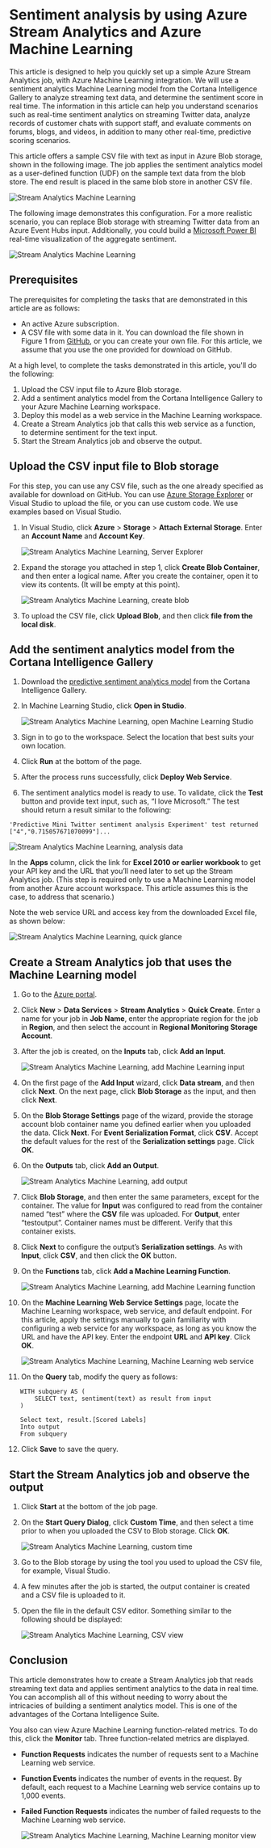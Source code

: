 <properties
	pageTitle="Sentiment analysis by using Azure Stream Analytics and Azure Machine Learning | Microsoft Azure"
	description="How to use a user-defined function and Machine Learning in a Stream Analytics job"
	keywords=""
	documentationCenter=""
	services="stream-analytics"
	authors="jeffstokes72"
	manager="paulettm"
	editor="cgronlun"
/>


<tags 
	ms.service="stream-analytics" 
	ms.devlang="na" 
	ms.topic="article" 
	ms.tgt_pltfrm="na" 
	ms.workload="data-services" 
	ms.date="08/08/2016" 
	ms.author="jeffstok"
/>

# Sentiment analysis by using Azure Stream Analytics and Azure Machine Learning #

This article is designed to help you quickly set up a simple Azure Stream Analytics job, with Azure Machine Learning integration. We will use a sentiment analytics Machine Learning model from the Cortana Intelligence Gallery to analyze streaming text data, and determine the sentiment score in real time. The information in this article can help you understand scenarios such as real-time sentiment analytics on streaming Twitter data, analyze records of customer chats with support staff, and evaluate comments on forums, blogs, and videos, in addition to many other real-time, predictive scoring scenarios.

This article offers a sample CSV file with text as input in Azure Blob storage, shown in the following image. The job applies the sentiment analytics model as a user-defined function (UDF) on the sample text data from the blob store. The end result is placed in the same blob store in another CSV file. 

![Stream Analytics Machine Learning](./media/stream-analytics-machine-learning-integration-tutorial/stream-analytics-machine-learning-integration-tutorial-figure-2.png)  

The following image demonstrates this configuration. For a more realistic scenario, you can replace Blob storage with streaming Twitter data from an Azure Event Hubs input. Additionally, you could build a [Microsoft Power BI](https://powerbi.microsoft.com/) real-time visualization of the aggregate sentiment.    

![Stream Analytics Machine Learning](./media/stream-analytics-machine-learning-integration-tutorial/stream-analytics-machine-learning-integration-tutorial-figure-1.png)  

## Prerequisites

The prerequisites for completing the tasks that are demonstrated in this article are as follows:

-	An active Azure subscription.
-	A CSV file with some data in it. You can download the file shown in Figure 1 from [GitHub](https://github.com/jeffstokes72/azure-stream-analytics-repository/blob/master/sampleinputs.csv), or you can create your own file. For this article, we assume that you use the one provided for download on GitHub.

At a high level, to complete the tasks demonstrated in this article, you'll do the following:

1.	Upload the CSV input file to Azure Blob storage.
2.	Add a sentiment analytics model from the Cortana Intelligence Gallery to your Azure Machine Learning workspace.
3.	Deploy this model as a web service in the Machine Learning workspace.
4.	Create a Stream Analytics job that calls this web service as a function, to determine sentiment for the text input.
5.	Start the Stream Analytics job and observe the output.

## Upload the CSV input file to Blob storage

For this step, you can use any CSV file, such as the one already specified as available for download on GitHub. You can use [Azure Storage Explorer](http://storageexplorer.com/) or Visual Studio to upload the file, or you can use custom code. We use examples based on Visual Studio.

1.	In Visual Studio, click **Azure** > **Storage** > **Attach External Storage**. Enter an **Account Name** and **Account Key**.  

    ![Stream Analytics Machine Learning, Server Explorer](./media/stream-analytics-machine-learning-integration-tutorial/stream-analytics-machine-learning-integration-tutorial-server-explorer.png)  

2.	Expand the storage you attached in step 1, click **Create Blob Container**, and then enter a logical name. After you create the container, open it to view its contents. (It will be empty at this point).  

    ![Stream Analytics Machine Learning, create blob](./media/stream-analytics-machine-learning-integration-tutorial/stream-analytics-machine-learning-integration-tutorial-create-blob.png)  

3.	To upload the CSV file, click **Upload Blob**, and then click **file from the local disk**.  

## Add the sentiment analytics model from the Cortana Intelligence Gallery

1.	Download the [predictive sentiment analytics model](https://gallery.cortanaintelligence.com/Experiment/Predictive-Mini-Twitter-sentiment-analysis-Experiment-1) from the Cortana Intelligence Gallery.  
2.	In Machine Learning Studio, click **Open in Studio**.  

    ![Stream Analytics Machine Learning, open Machine Learning Studio](./media/stream-analytics-machine-learning-integration-tutorial/stream-analytics-machine-learning-integration-tutorial-open-ml-studio.png)  

3.	Sign in to go to the workspace. Select the location that best suits your own location.
4.	Click **Run** at the bottom of the page.  
5.	After the process runs successfully, click **Deploy Web Service**.
6.	The sentiment analytics model is ready to use. To validate, click the **Test** button and provide text input, such as, “I love Microsoft.” The test should return a result similar to the following:

`'Predictive Mini Twitter sentiment analysis Experiment' test returned ["4","0.715057671070099"]...`  

![Stream Analytics Machine Learning, analysis data](./media/stream-analytics-machine-learning-integration-tutorial/stream-analytics-machine-learning-integration-tutorial-analysis-data.png)  

In the **Apps** column, click the link for **Excel 2010 or earlier workbook** to get your API key and the URL that you’ll need later to set up the Stream Analytics job. (This step is required only to use a Machine Learning model from another Azure account workspace. This article assumes this is the case, to address that scenario.)  

Note the web service URL and access key from the downloaded Excel file, as shown below:  

![Stream Analytics Machine Learning, quick glance](./media/stream-analytics-machine-learning-integration-tutorial/stream-analytics-machine-learning-integration-tutorial-quick-glance.png)  

## Create a Stream Analytics job that uses the Machine Learning model

1.	Go to the [Azure portal](https://manage.windowsazure.com).  
2.	Click **New** > **Data Services** > **Stream Analytics** > **Quick Create**. Enter a name for your job in **Job Name**, enter the appropriate region for the job in **Region**, and then select the account in **Regional Monitoring Storage Account**.    
3.	After the job is created, on the **Inputs** tab, click **Add an Input**.  

    ![Stream Analytics Machine Learning, add Machine Learning input](./media/stream-analytics-machine-learning-integration-tutorial/stream-analytics-machine-learning-integration-tutorial-add-input-screen.png)  

4.	On the first page of the **Add Input** wizard, click **Data stream**, and then click **Next**. On the next page, click **Blob Storage** as the input, and then click **Next**.  
5.	On the **Blob Storage Settings** page of the wizard, provide the storage account blob container name you defined earlier when you uploaded the data. Click **Next**. For **Event Serialization Format**, click **CSV**. Accept the default values for the rest of the **Serialization settings** page. Click **OK**.  
6.	On the **Outputs** tab, click **Add an Output**.  

    ![Stream Analytics Machine Learning, add output](./media/stream-analytics-machine-learning-integration-tutorial/stream-analytics-machine-learning-integration-tutorial-add-output-screen.png)  

7.	Click **Blob Storage**, and then enter the same parameters, except for the container. The value for **Input** was configured to read from the container named “test” where the **CSV** file was uploaded. For **Output**, enter “testoutput”. Container names must be different. Verify that this container exists.     
8.	Click **Next** to configure the output’s **Serialization settings**. As with **Input**, click **CSV**, and then click the **OK** button.
9.	On the **Functions** tab, click **Add a Machine Learning Function**.  

    ![Stream Analytics Machine Learning, add Machine Learning function](./media/stream-analytics-machine-learning-integration-tutorial/stream-analytics-machine-learning-integration-tutorial-add-ml-function.png)  

10.	On the **Machine Learning Web Service Settings** page, locate the Machine Learning workspace, web service, and default endpoint. For this article, apply the settings manually to gain familiarity with configuring a web service for any workspace, as long as you know the URL and have the API key. Enter the endpoint **URL** and **API key**. Click **OK**.    

    ![Stream Analytics Machine Learning, Machine Learning web service](./media/stream-analytics-machine-learning-integration-tutorial/stream-analytics-machine-learning-integration-tutorial-ml-web-service.png)    

11.	On the **Query** tab, modify the query as follows:    

 ```
 	WITH subquery AS (  
 		SELECT text, sentiment(text) as result from input  
  	)  
 
 	Select text, result.[Scored Labels]  
 	Into output  
 	From subquery  
 ```    
12.	Click **Save** to save the query.

## Start the Stream Analytics job and observe the output

1.	Click **Start** at the bottom of the job page.
2.	On the **Start Query Dialog**, click **Custom Time**, and then select a time prior to when you uploaded the CSV to Blob storage. Click **OK**.  

    ![Stream Analytics Machine Learning, custom time](./media/stream-analytics-machine-learning-integration-tutorial/stream-analytics-machine-learning-integration-tutorial-custom-time.png)  

3.	Go to the Blob storage by using the tool you used to upload the CSV file, for example, Visual Studio.
4.	A few minutes after the job is started, the output container is created and a CSV file is uploaded to it.  
5.	Open the file in the default CSV editor. Something similar to the following should be displayed:  

    ![Stream Analytics Machine Learning, CSV view](./media/stream-analytics-machine-learning-integration-tutorial/stream-analytics-machine-learning-integration-tutorial-csv-view.png)  

## Conclusion

This article demonstrates how to create a Stream Analytics job that reads streaming text data and applies sentiment analytics to the data in real time. You can accomplish all of this without needing to worry about the intricacies of building a sentiment analytics model. This is one of the advantages of the Cortana Intelligence Suite.

You also can view Azure Machine Learning function-related metrics. To do this, click the **Monitor** tab. Three function-related metrics are displayed.  

- **Function Requests** indicates the number of requests sent to a Machine Learning web service.  
- **Function Events** indicates the number of events in the request. By default, each request to a Machine Learning web service contains up to 1,000 events.  
- **Failed Function Requests** indicates the number of failed requests to the Machine Learning web service.  

    ![Stream Analytics Machine Learning, Machine Learning monitor view](./media/stream-analytics-machine-learning-integration-tutorial/stream-analytics-machine-learning-integration-tutorial-ml-monitor-view.png)  
